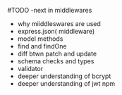 #TODO
-next in middlewares

- why miiddleswares are used
- express.json( middleware)
- model methods
- find and findOne
- diff btwn patch and update
- schema checks and types
- validator
- deeper understanding of bcrypt
- deeper understanding of jwt npm
